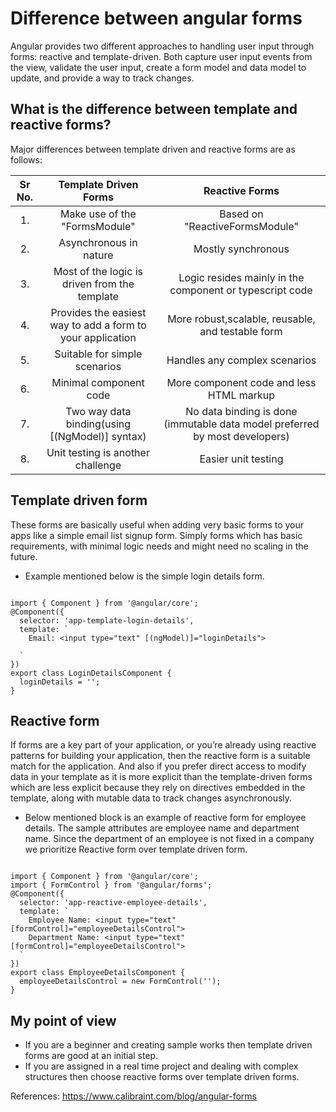 # Difference between angular forms

Angular provides two different approaches to handling user input through forms: reactive and template-driven. Both capture user input events from the view, validate the user input, create a form model and data model to update, and provide a way to track changes. 


## What is the difference between template and reactive forms?

Major differences between template driven and reactive forms are as follows:


| Sr No. | Template Driven Forms  | Reactive Forms  |
| :----: | :--------------------: | :-------------: |
| 1.     |  Make use of the "FormsModule" | Based on "ReactiveFormsModule" |
| 2.     | Asynchronous in nature |  Mostly synchronous|
| 3.     | Most of the logic is driven from the template | Logic resides mainly in the component or typescript code |
| 4.     | Provides the easiest way to add a form to your application | More robust,scalable, reusable, and testable form |
|5.      | Suitable for simple scenarios | Handles any complex scenarios |
|6.      | Minimal component code| More component code and less HTML markup |
|7.      | Two way data binding(using [(NgModel)] syntax) | No data binding is done (immutable data model preferred by most developers) |
|8.      | Unit testing is another challenge | Easier unit testing |



## Template driven form 
These forms are basically useful when adding very basic forms to your apps like a simple email list signup form.
Simply forms which has basic requirements, with minimal logic needs and might need no scaling in the future.

* Example mentioned below is the simple login details form.

```

import { Component } from '@angular/core';
@Component({
  selector: 'app-template-login-details',
  template: `
    Email: <input type="text" [(ngModel)]="loginDetails">
   
  `
})
export class LoginDetailsComponent {
  loginDetails = '';
}
```

## Reactive form
If forms are a key part of your application, or you’re already using reactive patterns for building your application, then the reactive form is a suitable match for the application. And also if you prefer direct access to modify data in your template as it is more explicit than the template-driven forms which are less explicit because they rely on directives embedded in the template, along with mutable data to track changes asynchronously.

* Below mentioned block is an example of reactive form for employee details. The sample attributes are employee name and department name. Since the department of an employee is not fixed in a company we prioritize Reactive form over template driven form.

```

import { Component } from '@angular/core';
import { FormControl } from '@angular/forms';
@Component({
  selector: 'app-reactive-employee-details',
  template: `
    Employee Name: <input type="text" [formControl]="employeeDetailsControl">
    Department Name: <input type="text" [formControl]="employeeDetailsControl">
  `
})
export class EmployeeDetailsComponent {
  employeeDetailsControl = new FormControl('');
}
```

## My point of view
* If you are a beginner and creating sample works then template driven forms are good at an initial step. 
* If you are assigned in a real time project and dealing with complex structures then choose reactive forms over template driven forms.

References:
https://www.calibraint.com/blog/angular-forms
